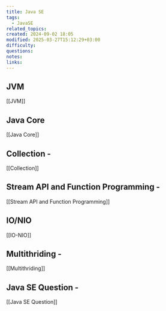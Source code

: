 ```yaml
---
title: Java SE
tags:
  - JavaSE
related_topics: 
created: 2024-09-02 18:05
modified: 2025-03-27T15:12:29+03:00
difficulty: 
questions: 
notes: 
links: 
---
```


## JVM 
[[JVM]]
## Java Core
[[Java Core]]
## Collection -
[[Collection]]
## Stream API and Function Programming -
[[Stream API and Function Programming]]
## IO/NIO 
[[IO-NIO]]
## Multithriding -
[[Multithriding]]
## Java SE Question -
[[Java SE Question]]

 